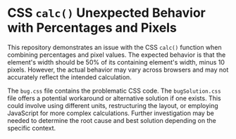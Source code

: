 # CSS `calc()` Unexpected Behavior with Percentages and Pixels

This repository demonstrates an issue with the CSS `calc()` function when combining percentages and pixel values.  The expected behavior is that the element's width should be 50% of its containing element's width, minus 10 pixels. However, the actual behavior may vary across browsers and may not accurately reflect the intended calculation.

The `bug.css` file contains the problematic CSS code. The `bugSolution.css` file offers a potential workaround or alternative solution if one exists.  This could involve using different units, restructuring the layout, or employing JavaScript for more complex calculations.  Further investigation may be needed to determine the root cause and best solution depending on the specific context.